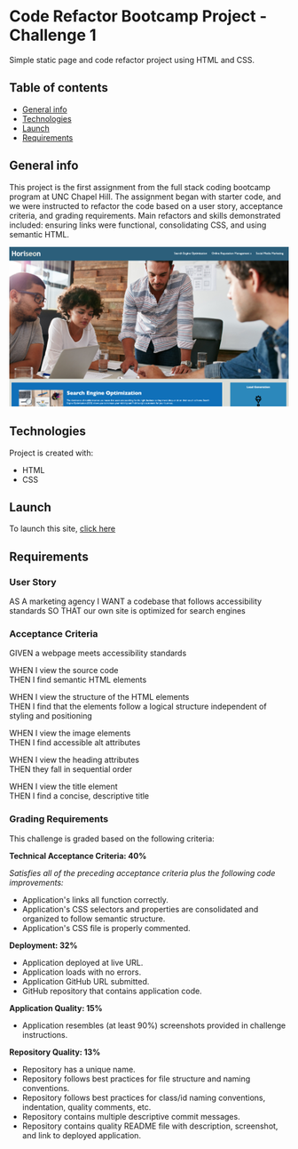 # Code Refactor Bootcamp Project - Challenge 1
Simple static page and code refactor project using HTML and CSS. 

## Table of contents
* [General info](#general-info)
* [Technologies](#technologies)
* [Launch](#launch)
* [Requirements](#requirements)

## General info
This project is the first assignment from the full stack coding bootcamp program at UNC Chapel Hill. The assignment began with starter code, and we were instructed to refactor the code based on a user story, acceptance criteria, and grading requirements. Main refactors and skills demonstrated included: ensuring links were functional, consolidating CSS, and using semantic HTML. 

![Horiseon project sample](/assets/images/Horiseon-screenshot.png)
    
## Technologies
Project is created with:
* HTML
* CSS
    
## Launch
To launch this site, [click here](https://cammeer.github.io/Challenge_1/)

## Requirements

### User Story
AS A marketing agency
I WANT a codebase that follows accessibility standards
SO THAT our own site is optimized for search engines

### Acceptance Criteria

GIVEN a webpage meets accessibility standards

WHEN I view the source code  
THEN I find semantic HTML elements  

WHEN I view the structure of the HTML elements  
THEN I find that the elements follow a logical structure independent of styling and positioning

WHEN I view the image elements  
THEN I find accessible alt attributes

WHEN I view the heading attributes  
THEN they fall in sequential order

WHEN I view the title element  
THEN I find a concise, descriptive title

### Grading Requirements

This challenge is graded based on the following criteria:

**Technical Acceptance Criteria: 40%**

*Satisfies all of the preceding acceptance criteria plus the following code improvements:*

* Application's links all function correctly.
* Application's CSS selectors and properties are consolidated and organized to follow semantic structure.
* Application's CSS file is properly commented.

**Deployment: 32%**

* Application deployed at live URL.
* Application loads with no errors.
* Application GitHub URL submitted.
* GitHub repository that contains application code.

**Application Quality: 15%**

* Application resembles (at least 90%) screenshots provided in challenge instructions.

**Repository Quality: 13%**

* Repository has a unique name.
* Repository follows best practices for file structure and naming conventions.
* Repository follows best practices for class/id naming conventions, indentation, quality comments, etc.
* Repository contains multiple descriptive commit messages.
* Repository contains quality README file with description, screenshot, and link to deployed application.

